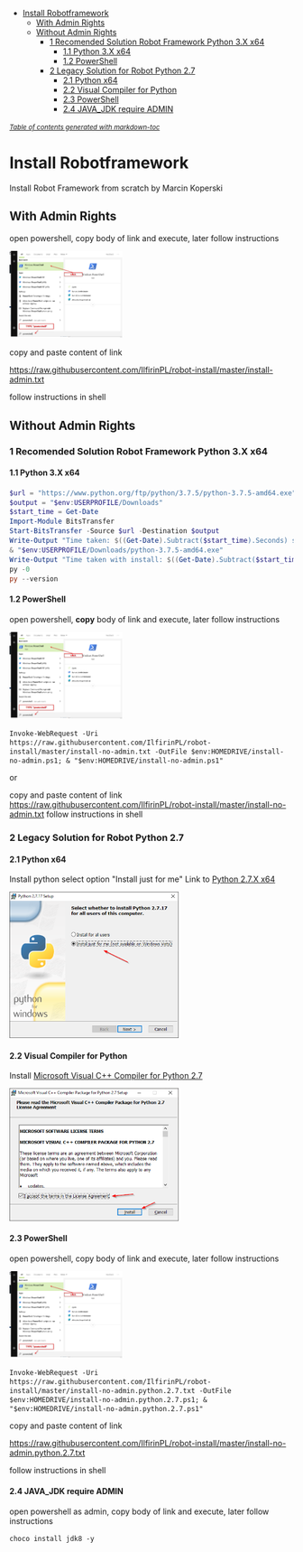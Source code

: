 - [Install Robotframework](#install-robotframework)
  * [With Admin Rights](#with-admin-rights)
  * [Without Admin Rights](#without-admin-rights)
    + [1 Recomended Solution Robot Framework Python 3.X  x64](#1-recomended-solution-robot-framework-python-3x--x64)
      - [1.1 Python 3.X x64](#11-python-3x-x64)
      - [1.2 PowerShell](#12-powershell)
    + [2 Legacy Solution for Robot Python 2.7](#2-legacy-solution-for-robot-python-27)
      - [2.1 Python x64](#21-python-x64)
      - [2.2 Visual Compiler for Python](#22-visual-compiler-for-python)
      - [2.3 PowerShell](#23-powershell)
      - [2.4 JAVA_JDK require ADMIN](#24-java-jdk-require-admin)

<small><i><a href='http://ecotrust-canada.github.io/markdown-toc/'>Table of contents generated with markdown-toc</a></i></small>


# Install Robotframework 
Install Robot Framework from scratch by Marcin Koperski

## With Admin Rights
open powershell, copy body of link and execute, later follow instructions

<img src="https://github.com/IlfirinPL/robot-install/raw/master/img/powershell.png" width="200">

copy and paste content of link 

https://raw.githubusercontent.com/IlfirinPL/robot-install/master/install-admin.txt

follow instructions in shell

## Without Admin Rights
### 1 Recomended Solution Robot Framework Python 3.X  x64
#### 1.1 Python 3.X x64

```powershell
$url = "https://www.python.org/ftp/python/3.7.5/python-3.7.5-amd64.exe"
$output = "$env:USERPROFILE/Downloads"
$start_time = Get-Date
Import-Module BitsTransfer
Start-BitsTransfer -Source $url -Destination $output
Write-Output "Time taken: $((Get-Date).Subtract($start_time).Seconds) second(s)"
& "$env:USERPROFILE/Downloads/python-3.7.5-amd64.exe"
Write-Output "Time taken with install: $((Get-Date).Subtract($start_time).Seconds) second(s)"
py -0
py --version
```


#### 1.2 PowerShell

open powershell, **copy** body of link and execute, later follow instructions

<img src="https://github.com/IlfirinPL/robot-install/raw/master/img/powershell.png" width="200">

```
Invoke-WebRequest -Uri https://raw.githubusercontent.com/IlfirinPL/robot-install/master/install-no-admin.txt -OutFile $env:HOMEDRIVE/install-no-admin.ps1; & "$env:HOMEDRIVE/install-no-admin.ps1"
```
or 

copy and paste content of link 
https://raw.githubusercontent.com/IlfirinPL/robot-install/master/install-no-admin.txt
follow instructions in shell


### 2 Legacy Solution for Robot Python 2.7
#### 2.1 Python x64
Install python select option "Install just for me"
Link to [Python 2.7.X x64](https://www.python.org/ftp/python/2.7.17/python-2.7.17.amd64.msi) 

<img src="https://github.com/IlfirinPL/robot-install/raw/master/img/Python%202.7.17%20Setup.png" width="300">


#### 2.2 Visual Compiler for Python
Install [Microsoft Visual C++ Compiler for Python 2.7](https://www.microsoft.com/en-us/download/details.aspx?id=44266)

<img src="https://github.com/IlfirinPL/robot-install/raw/master/img/VC27.png" width="300">

#### 2.3 PowerShell
open powershell, copy body of link and execute, later follow instructions

<img src="https://github.com/IlfirinPL/robot-install/raw/master/img/powershell.png" width="200">

```
Invoke-WebRequest -Uri https://raw.githubusercontent.com/IlfirinPL/robot-install/master/install-no-admin.python.2.7.txt -OutFile $env:HOMEDRIVE/install-no-admin.python.2.7.ps1; & "$env:HOMEDRIVE/install-no-admin.python.2.7.ps1"
```

copy and paste content of link 

https://raw.githubusercontent.com/IlfirinPL/robot-install/master/install-no-admin.python.2.7.txt

follow instructions in shell

#### 2.4 JAVA_JDK require ADMIN
open powershell as admin, copy body of link and execute, later follow instructions
```
choco install jdk8 -y
```
